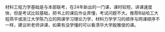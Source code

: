 材料工程力学基础是与本部联考，在24年新出的一门课，课时较短，讲课速度快，但是考试比较基础，把书上的课后作业弄懂，考试问题不大。推荐B站哈工大程燕平或浙江大学陈乃立的网课学习理论力学，材料力学学习的顺序与网课顺序不一样，建议听老师讲课，如果有没学懂的可以看清华大学殷雅俊的课。